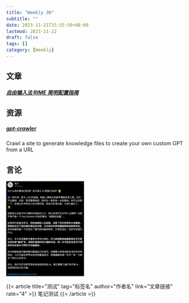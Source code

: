 ```yaml
---
title: "Weekly 30"
subtitle: ""
date: 2023-11-21T15:55:50+08:00
lastmod: 2023-11-22
draft: false
tags: []
category: [Weekly]
---
```


## 文章

##### [自由输入法 RIME 简明配置指南](https://sspai.com/post/84373)

## 资源

##### [gpt-crawler](https://github.com/BuilderIO/gpt-crawler)

Crawl a site to generate knowledge files to create your own custom GPT from a URL

## 言论

<img src="https://raw.githubusercontent.com/huyixi/Pics/main/uPic/image-20231121224104444.png" alt="image-20231121224104444" style="zoom:25%;" />


{{< article title="测试" tag="标签名" author="作者名" link="文章链接" rate="4" >}}
笔记测试
{{< /article >}}
